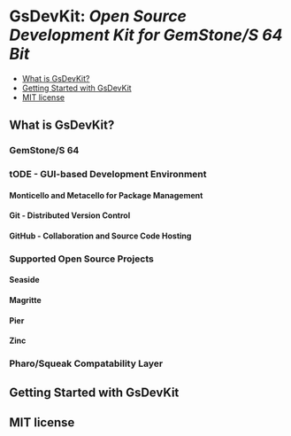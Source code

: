 GsDevKit: *Open Source Development Kit for GemStone/S 64 Bit*
============

* [What is GsDevKit?](#what-is-gsdevkit)
* [Getting Started with GsDevKit](#getting-started-with-gsdevkit)
* [MIT license](#mit-license)

## What is GsDevKit?
### GemStone/S 64 
### tODE - GUI-based Development Environment
#### Monticello and Metacello for Package Management
#### Git - Distributed Version Control
#### GitHub - Collaboration and Source Code Hosting
### Supported Open Source Projects
#### Seaside
#### Magritte
#### Pier
#### Zinc
### Pharo/Squeak Compatability Layer

## Getting Started with GsDevKit

## MIT license
